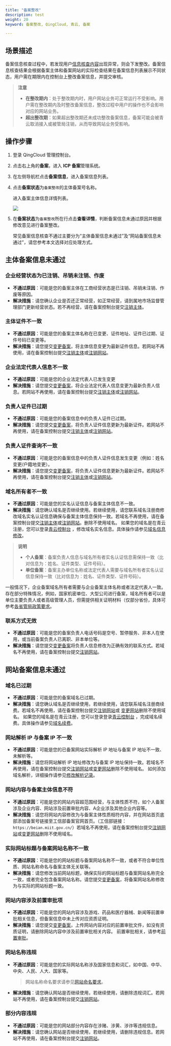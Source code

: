 ```yaml
---
title: "备案整改"
description: test
weight: 20
keyword: 备案整改, QingCloud, 青云, 备案

---
```


## 场景描述

备案信息核查过程中，若发现用户[信息核查内容](/site/record/info_check/check_info/#信息核查内容)出现异常，则会下发整改。备案信息核查结果会根据备案主体和备案网站的实际检查结果在备案信息列表展示不同状态，用户需在期限内在控制台上整改备案信息，并提交审核。

>**注意**
>
>- **在整改期内**：处于整改期内时，用户网站业务可正常运行不受影响。用户需在整改期内及时整改备案信息，整改过程中用户的操作也不会影响对应的网站业务。
>- **超出整改期**：如果超出整改期还未成功整改备案信息，备案可能会被青云取消接入或被管局注销，从而导致网站业务受影响。

## 操作步骤

1. 登录 QingCloud 管理控制台。

2. 点击右上角的**备案**，进入 **ICP 备案**管理系统。

3. 在左侧导航栏点击**备案信息**，进入备案信息列表。

4. 点击**备案状态**为`备案整改`的主体备案号名称。

   进入备案主体信息详情列表。

   <img src="../../_images/modify_site_1.png" style="zoom:100%;" />

5. 在**备案状态**为`备案整改`所在行点击**查看详情**，判断备案信息未通过原因并根据修改意见进行备案整改。

   常见备案信息核查不通过主要分为“主体备案信息未通过”及“网站备案信息未通过”，请您参考本文选择对应处理方式。

## 主体备案信息未通过

### 企业经营状态为已注销、吊销未注销、作废

- **不通过原因**：可能是您的备案主体在工商经营状态是已注销、吊销未注销、作废等原因。
- **解决措施**：请您确认企业是否还正常经营，如正常经营，请到属地市场监督管理部门更新经营状态。若不再经营，请在备案控制台提交[注销主体](/site/record/manual/concel_filing/)。

### 主体证件不一致

- **不通过原因**：可能是您的备案主体名称在已变更、证件地址、证件已过期、证件号码已变更等。
- **解决措施**：请您提交[变更备案](/site/record/manual/change_filing/)，将主体信息变更为最新证件信息。若网站不再使用，请在备案控制台提交[注销主体](/site/record/manual/concel_filing/)或[注销网站](/site/record/manual/concel_web/)。

### 企业法定代表人信息不一致

- **不通过原因**：可能是您的企业法定代表人已发生变更
- **解决措施**：请您提交[变更备案](/site/record/manual/change_filing/)，将企业法定代表人信息变更为最新负责人信息。若网站不再使用，请在备案控制台提交[注销主体](/site/record/manual/concel_filing/)或[注销网站](/site/record/manual/concel_web/)。

### 负责人证件已过期

- **不通过原因**：可能是您的备案信息中的负责人证件已过期。
- **解决措施**：请您提交[变更备案](/site/record/manual/change_filing/)，将负责人证件信息更新为最新证件。若网站不再使用，请在备案控制台提交[注销主体](/site/record/manual/concel_filing/)或[注销网站](/site/record/manual/concel_web/)。

### 负责人证件查询不一致

- **不通过原因**：可能是您的备案信息中的负责人证件信息发生变更（例如：姓名变更/户籍地变更）。
- **解决措施**：请您提交[变更备案](/site/record/manual/change_filing/)，将负责人证件信息更新为最新证件。若网站不再使用，请在备案控制台提交[注销主体](/site/record/manual/concel_filing/)或[注销网站](/site/record/manual/concel_web/)。

### 域名所有者不一致

- **不通过原因**：可能是您的实名认证信息与备案主体信息不一致。
- **解决措施**：请您确认域名是否继续使用。若继续使用，请您联系域名注册商修改域名实名认证信息确保与备案主体信息保持一致。若域名不再使用，请在备案控制台提交[注销主体](/site/record/manual/concel_filing/)或[注销网站](/site/record/manual/concel_web/)。删除不使用域名。
  如果您的域名是在青云注册，您可以登录[青云控制台](https://console.qingcloud.com/) ，修改域名实名信息。具体操作请参见[域名信息修改](/site/domain/dn_mgt/dn_info_modify/)。

>**说明**
>
>* **个人备案**：备案负责人信息与域名所有者实名认证信息需保持一致（比对信息为：姓名、证件类型、证件号码）。
>* **单位备案**：备案主办单位名称或法定代表人需要与域名所有者实名认证信息保持一致（比对信息为：姓名、证件类型、证件号码）。

一般情况下，企业备案域名所有者需要与企业备案主体名称或者法定代表人一致。
存在部分特殊情况，例如，国家机密单位、大型公司进行备案，域名所有者可以是单位主要负责人或者高级管理人员，但需提供相关证明材料（仅部分省份，具体可参考[各省管局政策要求](/site/record/prepare/policy_requirement/policy_requirement/)。

### 联系方式无效

- **不通过原因**：可能是您的备案负责人电话号码是空号、暂停服务、非本人在使用，或当前备案负责人已离职、非本单位等。
- **解决措施**：请您提交[变更备案](/site/record/manual/change_filing/)将负责人信息修改为正确有效的联系方式。若域名不再使用，请在备案控制台提交[注销网站](/site/record/manual/concel_web/)。

## 网站备案信息未通过

### 域名已过期

- **不通过原因**：可能是您的备案域名已过期。
- **解决措施**：请您确认域名是否继续使用，若继续使用，请您联系域名注册商续费。若域名不再使用，请在备案控制台提交[注销网站](/site/record/manual/concel_web/)或  [变更网站](/site/record/manual/change_filing/)删除不使用域名。
  如果您的域名是在青云注册，您可以登录登录[青云控制台](https://console.qingcloud.com/) ，完成域名续费。具体操作请参见[域名续费](/site/domain/dn_mgt/dn_renewal/)。

### 网站解析 IP 与备案 IP 不一致

- **不通过原因**：可能是您的已备案网站实际解析 IP 地址与备案 IP 地址不一致、未解析等。
- **解决措施**：请您将网站解析 IP 地址修改为与备案 IP 地址保持一致。若域名不再使用，请在备案控制台提交[注销网站](/site/record/manual/concel_web/)或[变更网站](/site/record/manual/change_filing/)删除不使用域名。
  如何添加域名解析，详细操作请参见[修改解析记录](/site/dns/manual/dnsrecord/mgtrecordlist/#修改解析记录)。

### 网站内容与备案主体信息不符

- **不通过原因**：可能是您的网站内容超范围经营，与主体性质不符，如个人备案涉及企业内容、网站涉及前置审批内容、A企业涉及其他企业内容等。
- **解决措施**：请您将网站内容修改为与备案主体性质相符内容，并在网站首页底部添加备案号链接至工信部备案官网首页。（工信部链接：`https://beian.miit.gov.cn/`）若域名不再使用，请在备案控制台提交[注销网站](/site/record/manual/concel_web/)或[变更网站](/site/record/manual/change_filing/)删除不使用域名。

### 实际网站标题与备案网站名称不一致

- **不通过原因**：可能是您的网站标题与备案网站名称不一致，或者不符合单位性质、网站名称命名与备案主体无关联等。
- **解决措施**：请您修改当前网站标题，确保实际的网站标题与备案网站名称完全一致，或者完全包含备案网站名称。请您提交[变更备案](/site/record/manual/change_filing/)，将备案网站名称修改为与实际的网站标题一致。

### 网站内容涉及前置审批项

- **不通过原因**：可能是您的网站内容涉及游戏、药品和医疗器械、新闻等前置审批相关信息，但备案信息中未上传对应资质证明。
- **解决措施**：请您提交[变更备案](/site/record/manual/change_filing/)，上传网站内容对应的前置审批文件，如没有资质证明，请删除网站内容中涉及前置审批相关内容。
  前置审批相关，请参考[前置审批](/site/record/prepare/pre_approval/)。

### 网站名称违规

* **不通过原因**：可能是您的实际网站名称涉及国家信息和词汇，如中国、中华、中央、人民、人大、国家等。

  >网站名称命名要求请参见[网站命名要求](/site/record/policy/site_name/)。

* **解决措施**：请您确认网站是否继续使用，若继续使用，请删除违规词汇。若网站不再使用，请在备案控制台提交[注销网站](/site/record/manual/concel_web/)。

### 部分内容违规

- **不通过原因**：可能是您的网站部分内容存在涉赌、涉黄、涉诈等违规信息。
- **解决措施**：请您确认网站是否继续使用，若继续使用，请删除违规信息。若网站不再使用，请在备案控制台提交[注销网站](/site/record/manual/concel_web/)。
